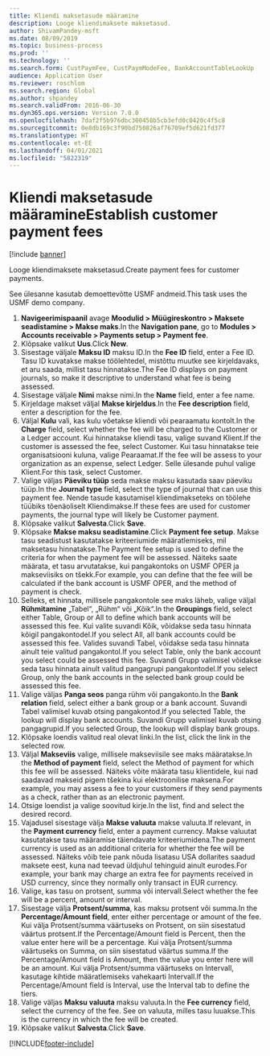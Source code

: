 ```yaml
---
title: Kliendi maksetasude määramine
description: Looge kliendimaksete maksetasud.
author: ShivamPandey-msft
ms.date: 08/09/2019
ms.topic: business-process
ms.prod: ''
ms.technology: ''
ms.search.form: CustPaymFee, CustPaymModeFee, BankAccountTableLookUp
audience: Application User
ms.reviewer: roschlom
ms.search.region: Global
ms.author: shpandey
ms.search.validFrom: 2016-06-30
ms.dyn365.ops.version: Version 7.0.0
ms.openlocfilehash: 7daf2f5b976dbc300458b5cb3efd0c0420c4f5c8
ms.sourcegitcommit: 0e8db169c3f90bd750826af76709ef5d621fd377
ms.translationtype: HT
ms.contentlocale: et-EE
ms.lasthandoff: 04/01/2021
ms.locfileid: "5822319"
---
```

# <a name="establish-customer-payment-fees"></a><span data-ttu-id="9b90e-103">Kliendi maksetasude määramine</span><span class="sxs-lookup"><span data-stu-id="9b90e-103">Establish customer payment fees</span></span>

[!include [banner](../../includes/banner.md)]

<span data-ttu-id="9b90e-104">Looge kliendimaksete maksetasud.</span><span class="sxs-lookup"><span data-stu-id="9b90e-104">Create payment fees for customer payments.</span></span>

<span data-ttu-id="9b90e-105">See ülesanne kasutab demoettevõtte USMF andmeid.</span><span class="sxs-lookup"><span data-stu-id="9b90e-105">This task uses the USMF demo company.</span></span>

1. <span data-ttu-id="9b90e-106">**Navigeerimispaanil** avage **Moodulid > Müügireskontro > Maksete seadistamine > Makse maks**.</span><span class="sxs-lookup"><span data-stu-id="9b90e-106">In the **Navigation pane**, go to **Modules > Accounts receivable > Payments setup > Payment fee**.</span></span>
2. <span data-ttu-id="9b90e-107">Klõpsake valikut **Uus**.</span><span class="sxs-lookup"><span data-stu-id="9b90e-107">Click **New**.</span></span>
3. <span data-ttu-id="9b90e-108">Sisestage väljale **Maksu ID** maksu ID.</span><span class="sxs-lookup"><span data-stu-id="9b90e-108">In the **Fee ID** field, enter a Fee ID.</span></span> <span data-ttu-id="9b90e-109">Tasu ID kuvatakse makse töölehtedel, mistõttu muutke see kirjeldavaks, et aru saada, millist tasu hinnatakse.</span><span class="sxs-lookup"><span data-stu-id="9b90e-109">The Fee ID displays on payment journals, so make it descriptive to understand what fee is being assessed.</span></span>  
4. <span data-ttu-id="9b90e-110">Sisestage väljale **Nimi** makse nimi.</span><span class="sxs-lookup"><span data-stu-id="9b90e-110">In the **Name** field, enter a fee name.</span></span>
5. <span data-ttu-id="9b90e-111">Kirjeldage makset väljal **Makse kirjeldus**.</span><span class="sxs-lookup"><span data-stu-id="9b90e-111">In the **Fee description** field, enter a description for the fee.</span></span>
6. <span data-ttu-id="9b90e-112">Väljal **Kulu** vali, kas kulu võetakse kliendi või pearaamatu kontolt.</span><span class="sxs-lookup"><span data-stu-id="9b90e-112">In the **Charge** field, select whether the fee will be charged to the Customer or a Ledger account.</span></span> <span data-ttu-id="9b90e-113">Kui hinnatakse kliendi tasu, valige suvand Klient.</span><span class="sxs-lookup"><span data-stu-id="9b90e-113">If the customer is assessed the fee, select Customer.</span></span> <span data-ttu-id="9b90e-114">Kui tasu hinnatakse teie organisatsiooni kuluna, valige Pearaamat.</span><span class="sxs-lookup"><span data-stu-id="9b90e-114">If the fee will be assess to your organization as an expense, select Ledger.</span></span> <span data-ttu-id="9b90e-115">Selle ülesande puhul valige Klient.</span><span class="sxs-lookup"><span data-stu-id="9b90e-115">For this task, select Customer.</span></span>  
7. <span data-ttu-id="9b90e-116">Valige väljas **Päeviku tüüp** seda makse maksu kasutada saav päeviku tüüp.</span><span class="sxs-lookup"><span data-stu-id="9b90e-116">In the **Journal type** field, select the type of journal that can use this payment fee.</span></span> <span data-ttu-id="9b90e-117">Nende tasude kasutamisel kliendimakseteks on töölehe tüübiks tõenäoliselt Kliendimakse.</span><span class="sxs-lookup"><span data-stu-id="9b90e-117">If these fees are used for customer payments, the journal type will likely be Customer payment.</span></span>  
8. <span data-ttu-id="9b90e-118">Klõpsake valikut **Salvesta**.</span><span class="sxs-lookup"><span data-stu-id="9b90e-118">Click **Save**.</span></span>
9. <span data-ttu-id="9b90e-119">Klõpsake **Makse maksu seadistamine**.</span><span class="sxs-lookup"><span data-stu-id="9b90e-119">Click **Payment fee setup**.</span></span> <span data-ttu-id="9b90e-120">Makse tasu seadistust kasutatakse kriteeriumide määratlemiseks, mil maksetasu hinnatakse.</span><span class="sxs-lookup"><span data-stu-id="9b90e-120">The Payment fee setup is used to define the criteria for when the payment fee will be assessed.</span></span>  <span data-ttu-id="9b90e-121">Näiteks saate määrata, et tasu arvutatakse, kui pangakontoks on USMF OPER ja makseviisiks on tšekk.</span><span class="sxs-lookup"><span data-stu-id="9b90e-121">For example, you can define that the fee will be calculated if the bank account is USMF OPER, and the method of payment is check.</span></span>  
10. <span data-ttu-id="9b90e-122">Selleks, et hinnata, millisele pangakontole see maks läheb, valige väljal **Rühmitamine** „Tabel“, „Rühm“ või „Kõik“.</span><span class="sxs-lookup"><span data-stu-id="9b90e-122">In the **Groupings** field, select either Table, Group or All to define which bank accounts will be assessed this fee.</span></span> <span data-ttu-id="9b90e-123">Kui valite suvandi Kõik, võidakse seda tasu hinnata kõigil pangakontodel.</span><span class="sxs-lookup"><span data-stu-id="9b90e-123">If you select All, all bank accounts could be assessed this fee.</span></span>  <span data-ttu-id="9b90e-124">Valides suvandi Tabel, võidakse seda tasu hinnata ainult teie valitud pangakontol.</span><span class="sxs-lookup"><span data-stu-id="9b90e-124">If you select Table, only the bank account you select could be assessed this fee.</span></span> <span data-ttu-id="9b90e-125">Suvandi Grupp valimisel võidakse seda tasu hinnata ainult valitud pangagrupi pangakontodel.</span><span class="sxs-lookup"><span data-stu-id="9b90e-125">If you select Group, only the bank accounts in the selected bank group could be assessed this fee.</span></span>  
11. <span data-ttu-id="9b90e-126">Valige väljas **Panga seos** panga rühm või pangakonto.</span><span class="sxs-lookup"><span data-stu-id="9b90e-126">In the **Bank relation** field, select either a bank group or a bank account.</span></span> <span data-ttu-id="9b90e-127">Suvandi Tabel valimisel kuvab otsing pangakontod.</span><span class="sxs-lookup"><span data-stu-id="9b90e-127">If you selected Table, the lookup will display bank accounts.</span></span> <span data-ttu-id="9b90e-128">Suvandi Grupp valimisel kuvab otsing pangagrupid.</span><span class="sxs-lookup"><span data-stu-id="9b90e-128">If you selected Group, the lookup will display bank groups.</span></span>  
12. <span data-ttu-id="9b90e-129">Klõpsake loendis valitud real olevat linki.</span><span class="sxs-lookup"><span data-stu-id="9b90e-129">In the list, click the link in the selected row.</span></span>
13. <span data-ttu-id="9b90e-130">Väljal **Makseviis** valige, millisele makseviisile see maks määratakse.</span><span class="sxs-lookup"><span data-stu-id="9b90e-130">In the **Method of payment** field, select the Method of payment for which this fee will be assessed.</span></span> <span data-ttu-id="9b90e-131">Näiteks võite määrata tasu klientidele, kui nad saadavad makseid pigem tšekina kui elektroonilise maksena.</span><span class="sxs-lookup"><span data-stu-id="9b90e-131">For example, you may assess a fee to your customers if they send payments as a check, rather than as an electronic payment.</span></span>  
14. <span data-ttu-id="9b90e-132">Otsige loendist ja valige soovitud kirje.</span><span class="sxs-lookup"><span data-stu-id="9b90e-132">In the list, find and select the desired record.</span></span>
15. <span data-ttu-id="9b90e-133">Vajadusel sisestage välja **Makse valuuta** makse valuuta.</span><span class="sxs-lookup"><span data-stu-id="9b90e-133">If relevant, in the **Payment currency** field, enter a payment currency.</span></span> <span data-ttu-id="9b90e-134">Makse valuutat kasutatakse tasu määramise täiendavate kriteeriumidena.</span><span class="sxs-lookup"><span data-stu-id="9b90e-134">The payment currency is used as an additional criteria for whether the fee will be assessed.</span></span>  <span data-ttu-id="9b90e-135">Näiteks võib teie pank nõuda lisatasu USA dollarites saadud maksete eest, kuna nad teevad üldjuhul tehinguid ainult eurodes.</span><span class="sxs-lookup"><span data-stu-id="9b90e-135">For example, your bank may charge an extra fee for payments received in USD currency, since they normally only transact in EUR currency.</span></span>  
16. <span data-ttu-id="9b90e-136">Valige, kas tasu on protsent, summa või intervall.</span><span class="sxs-lookup"><span data-stu-id="9b90e-136">Select whether the fee will be a percent, amount or interval.</span></span>
17. <span data-ttu-id="9b90e-137">Sisestage välja **Protsent/summa**, kas maksu protsent või summa.</span><span class="sxs-lookup"><span data-stu-id="9b90e-137">In the **Percentage/Amount field**, enter either percentage or amount of the fee.</span></span> <span data-ttu-id="9b90e-138">Kui välja Protsent/summa väärtuseks on Protsent, on siin sisestatud väärtus protsent.</span><span class="sxs-lookup"><span data-stu-id="9b90e-138">If the Percentage/Amount field is Percent, then the value enter here will be a percentage.</span></span> <span data-ttu-id="9b90e-139">Kui välja Protsent/summa väärtuseks on Summa, on siin sisestatud väärtus summa.</span><span class="sxs-lookup"><span data-stu-id="9b90e-139">If the Percentage/Amount field is Amount, then the value you enter here will be an amount.</span></span> <span data-ttu-id="9b90e-140">Kui välja Protsent/summa väärtuseks on Intervall, kasutage kihtide määratlemiseks vahekaarti Intervall.</span><span class="sxs-lookup"><span data-stu-id="9b90e-140">If the Percentage/Amount field is Interval, use the Interval tab to define the tiers.</span></span>  
18. <span data-ttu-id="9b90e-141">Valige väljas **Maksu valuuta** maksu valuuta.</span><span class="sxs-lookup"><span data-stu-id="9b90e-141">In the **Fee currency** field, select the currency of the fee.</span></span> <span data-ttu-id="9b90e-142">See on valuuta, milles tasu luuakse.</span><span class="sxs-lookup"><span data-stu-id="9b90e-142">This is the currency in which the fee will be created.</span></span>  
19. <span data-ttu-id="9b90e-143">Klõpsake valikut **Salvesta**.</span><span class="sxs-lookup"><span data-stu-id="9b90e-143">Click **Save**.</span></span>



[!INCLUDE[footer-include](../../../includes/footer-banner.md)]